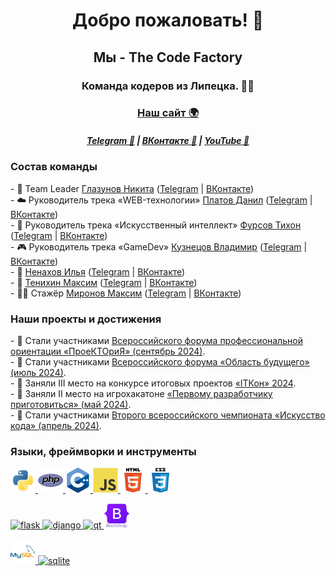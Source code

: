 <h1 align="center">Добро пожаловать! 👋</h1> 
<h2 align="center">Мы - The Code Factory</h2>
<h3 align="center">Команда кодеров из Липецка. 👨‍💻</h3>

<h3 align="center"><a href="https://the-code-factory-team.github.io/">Наш сайт 🌍</a></h3>
<h5 align="center"><a href="https://t.me/+7OaFs7Oy0HMwOTUy">Telegram 📜</a> | <a href="https://vk.com/club225982291">ВКонтакте 📰</a> | <a href="https://www.youtube.com/channel/UCTseFoYO92qk00bk5rWWUCw">YouTube 🎥</a></h5>

<h3 align="left">Состав команды</h3>
- 🎩 Team Leader <a href="https://github.com/ERKYNIS">Глазунов Никита</a> (<a href="https://t.me/nekitbelkin">Telegram</a> | <a href="https://vk.com/id303563213">ВКонтакте</a>)
<br>- ☁️ Руководитель трека «WEB-технологии» <a href="https://github.com/Landik48">Платов Данил</a> (<a href="https://t.me/Landik_48">Telegram</a> | <a href="https://vk.com/id754114134">ВКонтакте</a>)
<br>- ‍🤖 Руководитель трека «Искусственный интеллект» <a href="https://github.com/Tixell">Фурсов Тихон</a> (<a href="https://t.me/tixell">Telegram</a> | <a href="https://vk.com/id695850427">ВКонтакте</a>)
<br>- 🎮 Руководитель трека «GameDev» <a href="https://github.com/Vovan4ikYT">Кузнецов Владимир</a> (<a href="https://t.me/ZoV4uK">Telegram</a> | <a href="https://vk.com/id515318242">ВКонтакте</a>)
<br>- 👤 <a href="https://github.com/Talentallee">Ненахов Илья</a> (<a href="https://t.me/talentalle">Telegram</a> | <a href="https://vk.com/id401583178">ВКонтакте</a>)
<br>- 👤 <a href="https://github.com/GoodGaMer0508">Тенихин Максим</a> (<a href="https://t.me/maxi853w">Telegram</a> | <a href="https://vk.com/id506036323">ВКонтакте</a>)
<br>- 🧑‍🎓 Стажёр <a href="https://github.com/zethange">Миронов Максим</a> (<a href="https://t.me/zethange">Telegram</a> | <a href="https://vk.com/id553330943">ВКонтакте</a>)

<h3 align="left">Наши проекты и достижения</h3>
- 🔮 Стали участниками <a href="https://proektforum.ru/">Всероссийского форума профессиональной ориентации «ПроеКТОриЯ» (сентябрь 2024)</a>.
<br>- 🔮 Стали участниками <a href="https://events.myrosmol.ru/forums/oblast-budushchego/">Всероссийского форума «Область будущего» (июль 2024)</a>.
<br>- 🥉 Заняли III место на конкурсе итоговых проектов <a href="https://github.com/the-code-factory-team/it-kon-2024">«ITКон» 2024</a>.
<br>- 🥈 Заняли II место на игрохакатоне <a href="https://github.com/the-code-factory-team/first-developer-ready-may-2024">«Первому разработчику приготовиться» (май 2024)</a>.
<br>- 🔮 Стали участниками <a href="https://www.научим.online/programming-2024">Второго всероссийского чемпионата «Искусство кода» (апрель 2024)</a>.

<h3 align="left">Языки, фреймворки и инструменты</h3>
<p align="left">
  <a href="https://www.python.org" target="_blank" rel="noreferrer"> <img src="https://raw.githubusercontent.com/devicons/devicon/master/icons/python/python-original.svg" alt="python" width="40" height="40"/> </a>
  <a href="https://www.php.net" target="_blank" rel="noreferrer"> <img src="https://raw.githubusercontent.com/devicons/devicon/master/icons/php/php-original.svg" alt="php" width="40" height="40"/> </a>
  <a href="https://www.w3schools.com/cpp/" target="_blank" rel="noreferrer"> <img src="https://raw.githubusercontent.com/devicons/devicon/master/icons/cplusplus/cplusplus-original.svg" alt="cplusplus" width="40" height="40"/> </a>
  <a href="https://developer.mozilla.org/ru/docs/Web/JavaScript" target="_blank" rel="noreferrer"> <img src="https://raw.githubusercontent.com/devicons/devicon/master/icons/javascript/javascript-original.svg" alt="javascript" width="40" height="40"/> </a>
  <a href="https://www.w3.org/html/" target="_blank" rel="noreferrer"> <img src="https://raw.githubusercontent.com/devicons/devicon/master/icons/html5/html5-original-wordmark.svg" alt="html5" width="40" height="40"/> </a> 
  <a href="https://www.w3schools.com/css/" target="_blank" rel="noreferrer"> <img src="https://raw.githubusercontent.com/devicons/devicon/master/icons/css3/css3-original-wordmark.svg" alt="css3" width="40" height="40"/> </a> 
</p>
<p align="left">  
  <a href="https://flask.palletsprojects.com/" target="_blank" rel="noreferrer"> <img src="https://fantaso.github.io/images/skills-flask.png" alt="flask" width="100" height="40"/> </a>
  <a href="https://www.djangoproject.com/" target="_blank" rel="noreferrer"> <img src="https://cdn.worldvectorlogo.com/logos/django.svg" alt="django" width="40" height="40"/> </a>
  <a href="https://www.qt.io/" target="_blank" rel="noreferrer"> <img src="https://upload.wikimedia.org/wikipedia/commons/0/0b/Qt_logo_2016.svg" alt="qt" width="40" height="40"/> </a>
  <a href="https://getbootstrap.com" target="_blank" rel="noreferrer"> <img src="https://raw.githubusercontent.com/devicons/devicon/master/icons/bootstrap/bootstrap-original-wordmark.svg" alt="bootstrap" width="40" height="40"/> </a>
</p>
<p align="left">
  <a href="https://www.mysql.com/" target="_blank" rel="noreferrer"> <img src="https://raw.githubusercontent.com/devicons/devicon/master/icons/mysql/mysql-original-wordmark.svg" alt="mysql" width="40" height="40"/> </a> 
  <a href="https://www.sqlite.org/" target="_blank" rel="noreferrer"> <img src="https://www.vectorlogo.zone/logos/sqlite/sqlite-icon.svg" alt="sqlite" width="40" height="40"/> </a>
</p>
